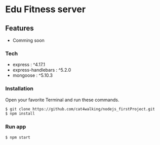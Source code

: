 # Edu Fitness server

## Features

- Comming soon

### Tech

- express : ^4.17.1
- express-handlebars : ^5.2.0
- mongoose : ^5.10.3

### Installation

Open your favorite Terminal and run these commands.
```sh
$ git clone https://github.com/cat4walking/nodejs_firstProject.git
$ npm install
```
### Run app

```sh
$ npm start
```
